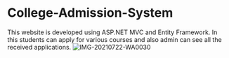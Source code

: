 # College-Admission-System
This website is developed using ASP.NET MVC and Entity Framework. In this students can apply for various courses and also admin can see all the received applications.
![IMG-20210722-WA0030](https://user-images.githubusercontent.com/87900572/126868773-6a8ba45f-7518-4597-abdd-9efd8deb84cf.jpg)
